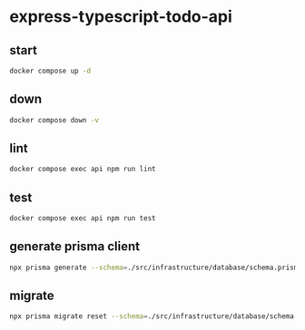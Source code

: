 # express-typescript-todo-api

## start

```sh
docker compose up -d
```

## down

```sh
docker compose down -v
```

## lint

```sh
docker compose exec api npm run lint
```

## test

```sh
docker compose exec api npm run test
```

## generate prisma client

```sh
npx prisma generate --schema=./src/infrastructure/database/schema.prisma
```

## migrate

```sh
npx prisma migrate reset --schema=./src/infrastructure/database/schema.prisma
```
